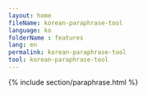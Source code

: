```yaml
---
layout: home
fileName: korean-paraphrase-tool
language: ko
folderName : features
lang: en
permalink: korean-paraphrase-tool
tool: korean-paraphrase-tool
---
```

{% include section/paraphrase.html %}
